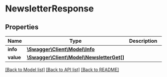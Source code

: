 # NewsletterResponse

## Properties
Name | Type | Description | Notes
------------ | ------------- | ------------- | -------------
**info** | [**\Swagger\Client\Model\Info**](Info.md) |  | [optional] 
**value** | [**\Swagger\Client\Model\NewsletterGet[]**](NewsletterGet.md) |  | [optional] 

[[Back to Model list]](../README.md#documentation-for-models) [[Back to API list]](../README.md#documentation-for-api-endpoints) [[Back to README]](../README.md)


